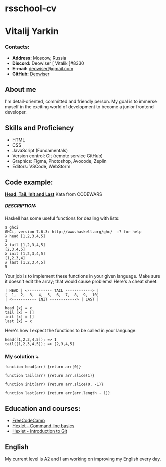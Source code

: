 # rsschool-cv
# Vitalij Yarkin
### Contacts:
* __Address:__ Moscow, Russia
* __Discord:__ Deowiser [ Vitalik ]#8330
* __E-mail:__ deowiser@gmail.com
* __GitHub:__ [Deowiser](https://github.com/Deowiser/)
## About me
I'm detail-oriented, committed and friendly person. My goal is to immerse myself in the exciting world of development to become a junior frontend developer.
## Skills and Proficiency
* HTML
* CSS
* JavaScript (Fundamentals)
* Version control: Git (remote service GitHub)
* Graphics: Figma, Photoshop, Avocode, Zeplin
* Editors: VSCode, WebStorm
## Code example:
[__Head, Tail, Init and Last__](https://www.codewars.com/kata/54592a5052756d5c5d0009c3) Kata from CODEWARS
##### DESCRIPTION:
Haskell has some useful functions for dealing with lists:
```
$ ghci
GHCi, version 7.6.3: http://www.haskell.org/ghc/  :? for help
λ head [1,2,3,4,5]
1
λ tail [1,2,3,4,5]
[2,3,4,5]
λ init [1,2,3,4,5]
[1,2,3,4]
λ last [1,2,3,4,5]
5
```
Your job is to implement these functions in your given language. Make sure it doesn't edit the array; that would cause problems! Here's a cheat sheet:
```
| HEAD | <----------- TAIL ------------> |
[  1,  2,  3,  4,  5,  6,  7,  8,  9,  10]
| <----------- INIT ------------> | LAST |

head [x] = x
tail [x] = []
init [x] = []
last [x] = x
```
Here's how I expect the functions to be called in your language:
```
head([1,2,3,4,5]); => 1
tail([1,2,3,4,5]); => [2,3,4,5]
```
### My solution ⤵️
```
function head(arr) {return arr[0]}

function tail(arr) {return arr.slice(1)}

function init(arr) {return arr.slice(0, -1)}

function last(arr) {return arr[arr.length - 1]}
```
## Education and courses:
* [FreeCodeCamp](https://www.freecodecamp.org)
* [Hexlet - Command line basics](https://ru.hexlet.io/courses/cli-basics)
* [Hexlet - Introduction to Git](https://ru.hexlet.io/courses/intro_to_git)
## English
My current level is A2 and I am working on improving my English every day.

